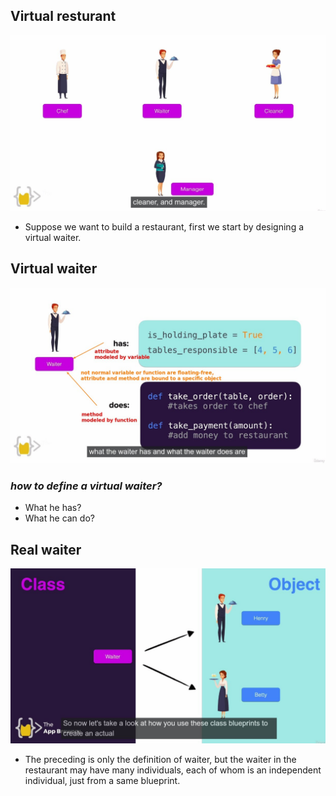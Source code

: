 ## **Virtual resturant**

![Alt virtual restaurant](pic/01.jpg)

- Suppose we want to build a restaurant, first we start by designing a virtual waiter.

## **Virtual waiter**

![Alt virtual waiter](pic/02.jpg)

### _how to define a virtual waiter?_

- What he has?
- What he can do?

## **Real waiter**

![Alt real waiters](pic/03.jpg)

- The preceding is only the definition of waiter, but the waiter in the restaurant may have many individuals, each of whom is an independent individual, just from a same blueprint.
